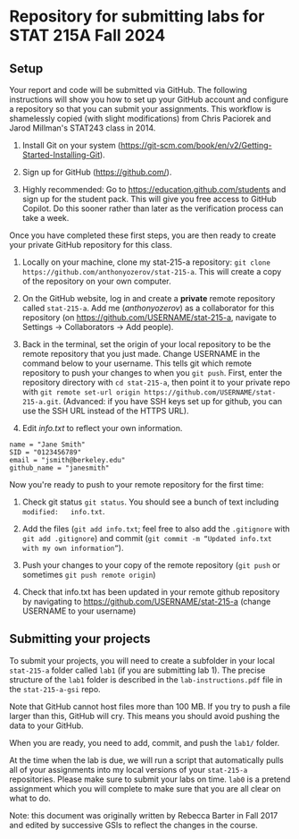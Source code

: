 # Repository for submitting labs for STAT 215A Fall 2024

## Setup

Your report and code will be submitted via GitHub. The following instructions will show you how to set up your GitHub account and configure a repository so that you can submit your assignments. This workflow is shamelessly copied (with slight modifications) from Chris Paciorek and Jarod Millman's STAT243 class in 2014.

1. Install Git on your system (https://git-scm.com/book/en/v2/Getting-Started-Installing-Git).

1. Sign up for GitHub (https://github.com/).

1. Highly recommended: Go to https://education.github.com/students and sign up for the student pack. This will give you free access to GitHub Copilot. Do this sooner rather than later as the verification process can take a week.

Once you have completed these first steps, you are then ready to create your private GitHub repository for this class.

1. Locally on your machine, clone my stat-215-a repository: `git clone https://github.com/anthonyozerov/stat-215-a`. This will create a copy of the repository on your own computer.

1. On the GitHub website, log in and create a **private** remote repository called `stat-215-a`. Add me (*anthonyozerov*) as a collaborator for this repository (on https://github.com/USERNAME/stat-215-a, navigate to Settings -> Collaborators -> Add people).

1. Back in the terminal, set the origin of your local repository to be the remote repository that you just made. Change USERNAME in the command below to your username. This tells git which remote repository to push your changes to when you `git push`. First, enter the repository directory with `cd stat-215-a`, then point it to your private repo with `git remote set-url origin https://github.com/USERNAME/stat-215-a.git`. (Advanced: if you have SSH keys set up for github, you can use the SSH URL instead of the HTTPS URL).

1. Edit *info.txt* to reflect your own information.

```
name = "Jane Smith"
SID = "0123456789"
email = "jsmith@berkeley.edu"
github_name = "janesmith"
```

Now you're ready to push to your remote repository for the first time:

1. Check git status `git status`. You should see a bunch of text including `modified:   info.txt`.

1. Add the files (`git add info.txt`; feel free to also add the `.gitignore` with `git add .gitignore`) and commit (`git commit -m “Updated info.txt with my own information”`).

1. Push your changes to your copy of the remote repository (`git push` or sometimes `git push remote origin`)

1. Check that info.txt has been updated in your remote github repository by navigating to https://github.com/USERNAME/stat-215-a (change USERNAME to your username)

## Submitting your projects

To submit your projects, you will need to create a subfolder in your local `stat-215-a` folder called `lab1` (if you are submitting lab 1). The precise structure of the `lab1` folder is described in the `lab-instructions.pdf` file in the `stat-215-a-gsi` repo.

Note that GitHub cannot host files more than 100 MB. If you try to push a file larger than this, GitHub will cry. This means you should avoid pushing the data to your GitHub.  

When you are ready, you need to add, commit, and push the `lab1/` folder.

At the time when the lab is due, we will run a script that automatically pulls all of your assignments into my local versions of your `stat-215-a` repositories. Please make sure to submit your labs on time. `lab0` is a pretend assignment which you will complete to make sure that you are all clear on what to do.

Note: this document was originally written by Rebecca Barter in Fall 2017 and edited by successive GSIs to reflect the changes in the course.  
